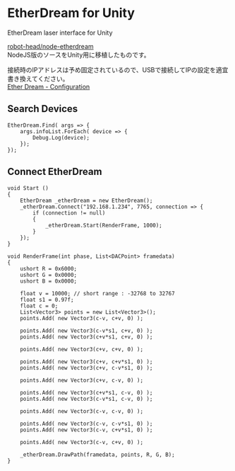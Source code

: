 # EtherDream for Unity
EtherDream laser interface for Unity  
  
[robot-head/node-etherdream](https://github.com/robot-head/node-etherdream)  
NodeJS版のソースをUnity用に移植したものです。  
  
接続時のIPアドレスは予め固定されているので、USBで接続してIPの設定を適宜書き換えてください。  
[Ether Dream - Configuration](https://ether-dream.com/config.html)

## Search Devices

```
EtherDream.Find( args => {
    args.infoList.ForEach( device => {
        Debug.Log(device);
    });
});
```

## Connect EtherDream

```
void Start ()
{
    EtherDream _etherDream = new EtherDream();
    _etherDream.Connect("192.168.1.234", 7765, connection => {
        if (connection != null)
        {
            _etherDream.Start(RenderFrame, 1000);
        }
    });
}

void RenderFrame(int phase, List<DACPoint> framedata)
{
    ushort R = 0x6000;
    ushort G = 0x0000;
    ushort B = 0x0000;

    float v = 10000; // short range : -32768 to 32767
    float s1 = 0.97f;
    float c = 0;
    List<Vector3> points = new List<Vector3>();
    points.Add( new Vector3(c-v, c+v, 0) );

    points.Add( new Vector3(c-v*s1, c+v, 0) );
    points.Add( new Vector3(c+v*s1, c+v, 0) );

    points.Add( new Vector3(c+v, c+v, 0) );
    
    points.Add( new Vector3(c+v, c+v*s1, 0) );
    points.Add( new Vector3(c+v, c-v*s1, 0) );
    
    points.Add( new Vector3(c+v, c-v, 0) );
    
    points.Add( new Vector3(c+v*s1, c-v, 0) );
    points.Add( new Vector3(c-v*s1, c-v, 0) );
    
    points.Add( new Vector3(c-v, c-v, 0) );
    
    points.Add( new Vector3(c-v, c-v*s1, 0) );
    points.Add( new Vector3(c-v, c+v*s1, 0) );
    
    points.Add( new Vector3(c-v, c+v, 0) );
    
    _etherDream.DrawPath(framedata, points, R, G, B);
}
```